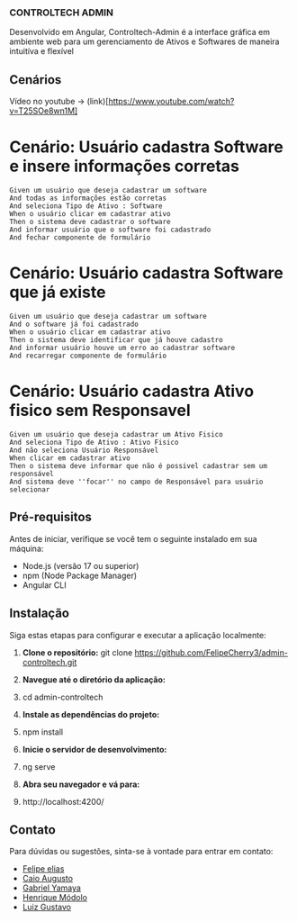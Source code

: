 ### CONTROLTECH ADMIN

Desenvolvido em Angular, Controltech-Admin é a interface gráfica em ambiente web para um gerenciamento de Ativos e Softwares de maneira intuitíva e flexível 

## Cenários 
Vídeo no youtube -> (link)[https://www.youtube.com/watch?v=T25SOe8wn1M]


# Cenário: Usuário cadastra Software e insere informações corretas

 
    Given um usuário que deseja cadastrar um software
    And todas as informações estão corretas
    And seleciona Tipo de Ativo : Software
    When o usuário clicar em cadastrar ativo
    Then o sistema deve cadastrar o software 
    And informar usuário que o software foi cadastrado
    And fechar componente de formulário

# Cenário: Usuário cadastra Software que já existe


    Given um usuário que deseja cadastrar um software
    And o software já foi cadastrado
    When o usuário clicar em cadastrar ativo
    Then o sistema deve identificar que já houve cadastro 
    And informar usuário houve um erro ao cadastrar software
    And recarregar componente de formulário

# Cenário: Usuário cadastra Ativo fisico sem Responsavel


    Given um usuário que deseja cadastrar um Ativo Fisico
    And seleciona Tipo de Ativo : Ativo Fisico
    And não seleciona Usuário Responsável
    When clicar em cadastrar ativo
    Then o sistema deve informar que não é possivel cadastrar sem um responsável
    And sistema deve ''focar'' no campo de Responsável para usuário selecionar

## Pré-requisitos

Antes de iniciar, verifique se você tem o seguinte instalado em sua máquina:

- Node.js (versão 17 ou superior)
- npm (Node Package Manager)
- Angular CLI

## Instalação

Siga estas etapas para configurar e executar a aplicação localmente:

1. **Clone o repositório:**
git clone https://github.com/FelipeCherry3/admin-controltech.git

2. **Navegue até o diretório da aplicação:**
3. cd admin-controltech
4. **Instale as dependências do projeto:**
5. npm install
6.  **Inicie o servidor de desenvolvimento:**
7.  ng serve
8.  **Abra seu navegador e vá para:**
9.  http://localhost:4200/


## Contato

Para dúvidas ou sugestões, sinta-se à vontade para entrar em contato:

- [Felipe elias](mailto:224475@facens.br)
- [Caio Augusto](mailto:224120@facens.br)
- [Gabriel Yamaya](mailto:212065@facens.br)
- [Henrique Módolo](mailto:223865@facens.br)
- [Luiz Gustavo](mailto:223608@facens.br)

